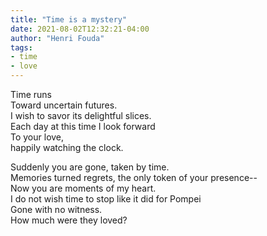 ```yaml
---
title: "Time is a mystery"
date: 2021-08-02T12:32:21-04:00
author: "Henri Fouda"
tags:
- time
- love
---
```


Time runs\
Toward uncertain futures.\
I wish to savor its delightful slices.\
Each day at this time I look forward\
To your love,\
happily watching the clock.

Suddenly you are gone, taken by time.\
Memories turned regrets, the only token of your presence--\
Now you are moments of my heart.\
I do not wish time to stop like it did for Pompei\
Gone with no witness.\
How much were they loved?
